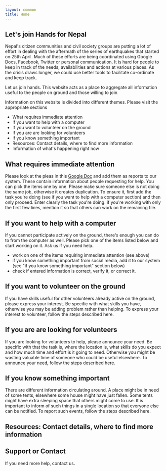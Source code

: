 ```yaml
---
layout: common
title: Home
---
```


## Let's join Hands for Nepal

Nepal's citizen communities and civil society groups are putting a lot of effort in dealing with the aftermath of the series of earthquakes that started on 25th April. Much of these efforts are being coordinated using Google Docs, Facebook, Twitter or personal communication. It is hard for people to keep in track of the needs, availabilities and actions at various places. As the crisis draws longer, we could use better tools to facilitate co-ordinate and keep track.

Let us join hands. This website acts as a place to aggregate all information useful to the people on ground and those willing to join.

Information on this website is divided into different themes. Please visit the appropriate sections

* What requires immediate attention
* If you want to help with a computer
* If you want to volunteer on the ground
* If you are are looking for volunteers
* If you know something important
* Resources: Contact details, where to find more information
* Information of what's happening right now

## What requires immediate attention
Please look at the pleas in this [Google Doc](https://docs.google.com/spreadsheets/d/1aPS1VQGhxBaqGYmAIjt7Q6IdX8623XZdkuGzl0p8aHI/) and add them as reports to our system. These contain information about people requesting for help. You can pick the items one by one. Please make sure someone else is not doing the same job, otherwise it creates duplication. To ensure it, first add the task you're doing (see if you want to help with a computer section) and then only proceed. Enter clearly the task you're doing. if you're working with only the first few lines, mention it so that others can work on the remaining file.

## If you want to help with a computer
If you cannot participate actively on the ground, there's enough you can do to from the computer as well. Please pick one of the items listed below and start working on it. Ask us if you need help.

* work on one of the items requiring immediate attention (see above)
* if you know something important from social media, add it to our system (see "if you know something important" section below)
* check if entered information is correct, verify it, or correct it.

## If you want to volunteer on the ground
If you have skills useful for other volunteers already active on the ground, please express your interest. Be specific with what skills you have, otherwise you may be adding problem rather than helping. To express your interest to volunteer, follow the steps described here.

## If you are are looking for volunteers
If you are looking for volunteers to help, please announce your need. Be specific with that the task is, where the location is, what skills do you expect and how much time and effort is it going to need. Otherwise you might be wasting valuable time of someone who could be useful elsewhere. To announce your need, follow the steps described here.

## If you know something important
There are different information circulating around. A place might be in need of some tents, elsewhere some house might have just fallen. Some tents might have extra sleeping space that others might come to use. It is important to inform of such things in a single location so that everyone else can be notified. To report such events, follow the steps described here.

## Resources: Contact details, where to find more information

## Support or Contact
If you need more help, contact us.
